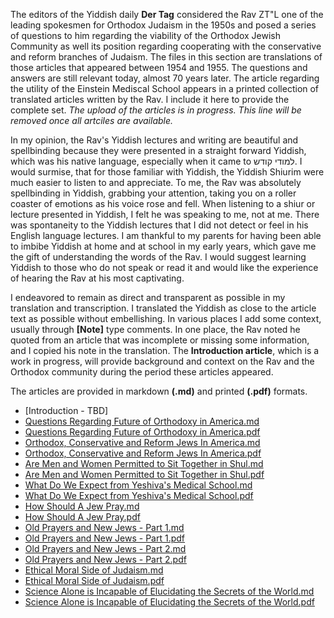 The editors of the Yiddish daily **Der Tag** considered the Rav ZT"L one of the leading spokesmen for Orthodox Judaism in the 1950s and posed a series of questions to him regarding the viability of the Orthodox Jewish Community as well its position regarding cooperating with the conservative and reform branches of Judaism. The files in this section are translations of those articles that appeared between 1954 and 1955. The questions and answers are still relevant today, almost 70 years later. The article regarding the utility of the Einstein Mediscal School appears in a printed collection of translated articles written by the Rav. I include it here to provide the complete set. *The upload of the articles is in progress. This line will be removed once all artciles are available.*

In my opinion, the Rav's Yiddish lectures and writing are beautiful and spellbinding because they were presented in a straight forward Yiddish, which was his native language, especially when it came to למודי קודש. I would surmise, that for those familiar with Yiddish, the Yiddish Shiurim were much easier to listen to and appreciate. To me, the Rav was absolutely spellbinding in Yiddish, grabbing your attention, taking you on a roller coaster of emotions as his voice rose and fell. When listening to a shiur or lecture presented in Yiddish, I felt he was speaking to me, not at me. There was spontaneity to the Yiddish lectures that I did not detect or feel in his English language lectures. I am thankful to my parents for having been able to imbibe Yiddish at home and at school in my early years, which gave me the gift of understanding the words of the Rav. I would suggest learning Yiddish to those who do not speak or read it and would like the experience of hearing the Rav at his most captivating.

I endeavored to remain as direct and transparent as possible in my translation and transcription. I translated the Yiddish as close to the article text as possible without embellishing. In various places I add some context, usually through **[Note]** type comments. In one place, the Rav noted he quoted from an article that was incomplete or missing some information, and I copied his note in the translation. The **Introduction article**, which is a work in progress, will provide background and context on the Rav and the Orthodox community during the period these articles appeared. 

The articles are provided in markdown **(.md)** and printed **(.pdf)** formats.

* [Introduction - TBD]
* [Questions Regarding Future of Orthodoxy in America.md](https://github.com/RavSoloveichikTorah/Torah/blob/master/Articles%20On%20Orthodocy/Questions%20Regarding%20Orthodox%20Judaism%20in%20America.md)
* [Questions Regarding Future of Orthodoxy in America.pdf](https://github.com/RavSoloveichikTorah/Torah/blob/master/Orthodoxy/Questions%20Regarding%20Orthodox%20Judaism%20in%20America.pdf)
* [Orthodox, Conservative and Reform Jews In America.md](https://github.com/RavSoloveichikTorah/Torah/blob/master/Orthodoxy/OrthodoxConservativeJewsInAmerica.md)
* [Orthodox, Conservative and Reform Jews In America.pdf](https://github.com/RavSoloveichikTorah/Torah/blob/master/Orthodoxy/OrthodoxConservativeJewsInAmerica.pdf)
* [Are Men and Women Permitted to Sit Together in Shul.md](https://github.com/RavSoloveichikTorah/Torah/blob/master/Orthodoxy/menAndWomenSittingTogether.md)
* [Are Men and Women Permitted to Sit Together in Shul.pdf](https://github.com/RavSoloveichikTorah/Torah/blob/master/Orthodoxy/MixedSeating.pdf)
* [What Do We Expect from Yeshiva's Medical School.md](https://github.com/RavSoloveichikTorah/Torah/blob/master/Orthodoxy/MedSchool.md)
* [What Do We Expect from Yeshiva's Medical School.pdf](https://github.com/RavSoloveichikTorah/Torah/blob/master/Orthodoxy/MedSchool.pdf)
* [How Should A Jew Pray.md](https://github.com/RavSoloveichikTorah/Torah/blob/master/Orthodoxy/HowShouldAJewPray.md)
* [How Should A Jew Pray.pdf](https://github.com/RavSoloveichikTorah/Torah/blob/master/Orthodoxy/HowShouldAJewPray.pdf)
* [Old Prayers and New Jews - Part 1.md](https://github.com/RavSoloveichikTorah/Torah/blob/master/Orthodoxy/OldPrayersNewJewsPart1.md)
* [Old Prayers and New Jews - Part 1.pdf](https://github.com/RavSoloveichikTorah/Torah/blob/master/Orthodoxy/OldPrayersNewJewsPart1.pdf)
* [Old Prayers and New Jews - Part 2.md](https://github.com/RavSoloveichikTorah/Torah/blob/master/Orthodoxy/SiddurReforms2.md)
* [Old Prayers and New Jews - Part 2.pdf](https://github.com/RavSoloveichikTorah/Torah/blob/master/Orthodoxy/SiddurReforms2.pdf)
* [Ethical Moral Side of Judaism.md](https://github.com/RavSoloveichikTorah/Torah/blob/master/Orthodoxy/EthicalMoralSideofJudaism.md)
* [Ethical Moral Side of Judaism.pdf](https://github.com/RavSoloveichikTorah/Torah/blob/master/Orthodoxy/EthicalMoralSideofJudaism.pdf)
* [Science Alone is Incapable of Elucidating the Secrets of the World.md](https://github.com/RavSoloveichikTorah/Torah/blob/master/Orthodoxy/ScienceandJudaism.md)
* [Science Alone is Incapable of Elucidating the Secrets of the World.pdf](https://github.com/RavSoloveichikTorah/Torah/blob/master/Orthodoxy/ScienceandJudaism.pdf)
